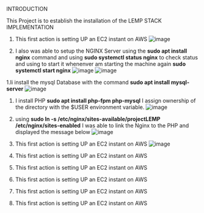 INTRODUCTION 

This Project is to establish the installation of the LEMP STACK IMPLEMENTATION

1. This first action is setting UP an EC2 instant on AWS 
![image](https://user-images.githubusercontent.com/41007763/186931584-0c900303-772c-4dae-83a8-2564c477207f.png)


1. I also was able to setup the NGINX Server using the **sudo apt install nginx** command and using **sudo systemctl status nginx** to check status and using to start it whenenver am starting the machine again **sudo systemctl start nginx**
 ![image](https://user-images.githubusercontent.com/41007763/186931980-10cda298-88b3-4ae2-a604-31d60430be9d.png)
 ![image](https://user-images.githubusercontent.com/41007763/186937855-54e52186-6c39-44f2-8915-f4152ab3f6ad.png)


1.Ii install the mysql Database with the command **sudo apt install mysql-server** 
  ![image](https://user-images.githubusercontent.com/41007763/186932895-1b91004a-8539-407d-8f0e-acc02a5f5efd.png)


1. I install PHP  **sudo apt install php-fpm php-mysql** I assign ownership of the directory with the $USER environment variable. 
![image](https://user-images.githubusercontent.com/41007763/186933525-1165537d-0463-4e34-87f0-efdc46ff6f64.png)

1. using **sudo ln -s /etc/nginx/sites-available/projectLEMP /etc/nginx/sites-enabled** I was able to link the Nginx to the PHP and displayed the message below
![image](https://user-images.githubusercontent.com/41007763/186934936-e44e3dc5-cbac-45fe-a91f-fd29734de08e.png)

1. This first action is setting UP an EC2 instant on AWS 
![image](https://user-images.githubusercontent.com/41007763/186937389-e86e7044-d8cd-4675-b1ab-c4e1dd047abb.png)

1. This first action is setting UP an EC2 instant on AWS 

1. This first action is setting UP an EC2 instant on AWS 

1. This first action is setting UP an EC2 instant on AWS 

1. This first action is setting UP an EC2 instant on AWS 

1. This first action is setting UP an EC2 instant on AWS 

